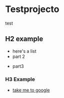 # Testprojecto
test

## H2 example
- here's a list
- part 2
* part3

### H3 Example

- [take me to google](https://google.com)
